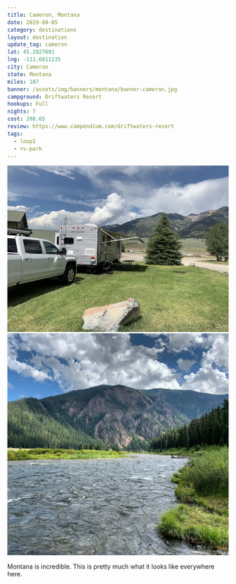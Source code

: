 ```yaml
---
title: Cameron, Montana
date: 2019-08-05
category: destinations
layout: destination
update_tag: cameron
lat: 45.2027691
lng: -111.6811235
city: Cameron
state: Montana
miles: 107
banner: /assets/img/banners/montana/banner-cameron.jpg
campground: Driftwaters Resort
hookups: Full
nights: 7
cost: 208.65
review: https://www.campendium.com/driftwaters-resort
tags:
  - loop1
  - rv-park
---
```


<img src="/assets/img/destinations/montana/cameron/cameron-campsite.jpg" />

<img src="/assets/img/destinations/montana/cameron/river.jpg" />

<p class="text-center">
    Montana is incredible. This is pretty much what it looks like everywhere here.
</p>